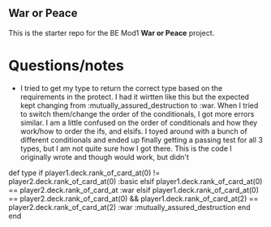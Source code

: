## War or Peace

This is the starter repo for the BE Mod1 **War or Peace** project.

# Questions/notes 

- I tried to get my type to return the correct type based on the requirements in the protect. I had it wirtten like this but the
expected kept changing from :mutually_assured_destruction to :war. When I 
tried to switch them/change the order of the conditionals, I got more errors
similar. I am a little confused on the order of conditionals and how they work/how to order the ifs, and elsifs. I toyed around with a bunch of different conditionals and ended up finally getting a passing test for all
3 types, but I am not quite sure how I got there.
This is the code I originally wrote and though would work, but didn't

def type 
    if player1.deck.rank_of_card_at(0) != player2.deck.rank_of_card_at(0)
      :basic
    elsif player1.deck.rank_of_card_at(0) == player2.deck.rank_of_card_at
       :war
    elsif player1.deck.rank_of_card_at(0) == player2.deck.rank_of_card_at(0) && player1.deck.rank_of_card_at(2) == player2.deck.rank_of_card_at(2)
       :war
      :mutually_assured_destruction
    end
  end
